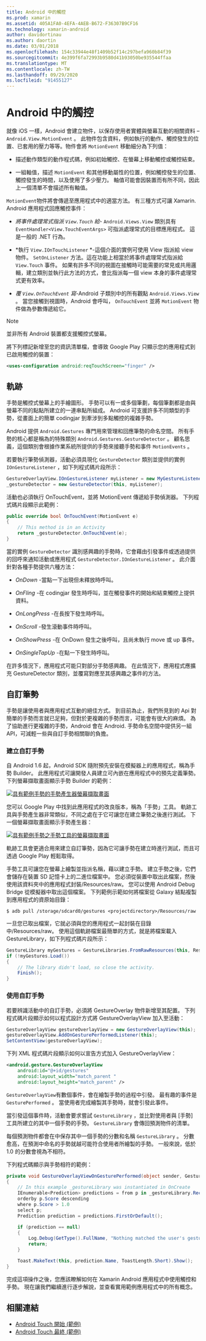 ```yaml
---
title: Android 中的觸控
ms.prod: xamarin
ms.assetid: 405A1FA0-4EFA-4AEB-B672-F36307B9CF16
ms.technology: xamarin-android
author: davidortinau
ms.author: daortin
ms.date: 03/01/2018
ms.openlocfilehash: 154c33944e48f1409b52f14c297befa960b84f39
ms.sourcegitcommit: 4e399f6fa72993b9580d41b93050be935544ffaa
ms.translationtype: MT
ms.contentlocale: zh-TW
ms.lasthandoff: 09/29/2020
ms.locfileid: "91455127"
---
```

# <a name="touch-in-android"></a>Android 中的觸控

就像 iOS 一樣，Android 會建立物件，以保存使用者實體與螢幕互動的相關資料 &ndash; `Android.View.MotionEvent` 。 此物件包含資料，例如執行的動作、觸控發生的位置、已套用的壓力等等。物件會將 `MotionEvent` 移動細分為下列值：

- 描述動作類型的動作程式碼，例如初始觸控、在螢幕上移動觸控或觸控結束。

- 一組軸值，描述 `MotionEvent` 和其他移動屬性的位置，例如觸控發生的位置、觸控發生的時間，以及使用了多少壓力。
   軸值可能會因裝置而有所不同，因此上一個清單不會描述所有軸值。

`MotionEvent`物件將會傳遞至應用程式中的適當方法。 有三種方式可讓 Xamarin. Android 應用程式回應觸控事件：

- *將事件處理常式指派 `View.Touch` 給*- `Android.Views.View` 類別具有 `EventHandler<View.TouchEventArgs>` 可指派處理常式的目標應用程式。 這是一般的 .NET 行為。

- *執行 `View.IOnTouchListener` *-這個介面的實例可使用 View 指派給 view 物件。 `SetOnListener` 方法。這在功能上相當於將事件處理常式指派給 `View.Touch` 事件。 如果有許多不同的視圖在接觸時可能需要的常見或共用邏輯，建立類別並執行此方法的方式，會比指派每一個 view 本身的事件處理常式更有效率。

- *覆 `View.OnTouchEvent` 寫*-Android 子類別中的所有觀點 `Android.Views.View` 。 當您接觸到視圖時，Android 會呼叫， `OnTouchEvent` 並將 `MotionEvent` 物件做為參數傳遞給它。

> [!NOTE]
> 並非所有 Android 裝置都支援觸控式螢幕。 

將下列標記新增至您的資訊清單檔，會導致 Google Play 只顯示您的應用程式到已啟用觸控的裝置：

```xml
<uses-configuration android:reqTouchScreen="finger" />
```

## <a name="gestures"></a>軌跡

手勢是觸控式螢幕上的手繪圖形。 手勢可以有一或多個筆劃，每個筆劃都是由與螢幕不同的點點所建立的一連串點所組成。 Android 可支援許多不同類型的手勢，從畫面上的簡單 codingjar 到牽涉到多點觸控的複雜手勢。

Android 提供 `Android.Gestures` 專門用來管理和回應筆勢的命名空間。 所有手勢的核心都是稱為的特殊類別 `Android.Gestures.GestureDetector` 。 顧名思義，這個類別會根據作業系統所提供的手勢來接聽手勢和事件 `MotionEvents` 。

若要執行筆勢偵測器，活動必須具現化 `GestureDetector` 類別並提供的實例 `IOnGestureListener` ，如下列程式碼片段所示：

```csharp
GestureOverlayView.IOnGestureListener myListener = new MyGestureListener();
_gestureDetector = new GestureDetector(this, myListener);
```

活動也必須執行 OnTouchEvent，並將 MotionEvent 傳遞給手勢偵測器。 下列程式碼片段顯示此範例：

```csharp
public override bool OnTouchEvent(MotionEvent e)
{
    // This method is in an Activity
    return _gestureDetector.OnTouchEvent(e);
}
```

當的實例 `GestureDetector` 識別感興趣的手勢時，它會藉由引發事件或透過提供的回呼來通知活動或應用程式 `GestureDetector.IOnGestureListener` 。
此介面針對各種手勢提供六種方法：

- *OnDown* -當點一下出現但未釋放時呼叫。

- *OnFling* -在 codingjar 發生時呼叫，並在觸發事件的開始和結束觸控上提供資料。

- *OnLongPress* -在長按下發生時呼叫。

- *OnScroll* -發生滾動事件時呼叫。

- *OnShowPress* -在 OnDown 發生之後呼叫，且尚未執行 move 或 up 事件。

- *OnSingleTapUp* -在點一下發生時呼叫。

在許多情況下，應用程式可能只對部分手勢感興趣。 在此情況下，應用程式應擴充 GestureDetector 類別，並覆寫對應至其感興趣之事件的方法。

## <a name="custom-gestures"></a>自訂筆勢

手勢是讓使用者與應用程式互動的絕佳方式。 到目前為止，我們所見到的 Api 對簡單的手勢而言就已足夠，但對於更複雜的手勢而言，可能會有很大的麻煩。 為了協助進行更複雜的手勢，Android 會在 Android. 手勢命名空間中提供另一組 API，可減輕一些與自訂手勢相關聯的負擔。

### <a name="creating-custom-gestures"></a>建立自訂手勢

自 Android 1.6 起，Android SDK 隨附預先安裝在模擬器上的應用程式，稱為手勢 Builder。 此應用程式可讓開發人員建立可內嵌在應用程式中的預先定義筆勢。 下列螢幕擷取畫面顯示手勢 Builder 的範例：

[![具有範例手勢的手勢產生器螢幕擷取畫面](touch-in-android-images/image11.png)](touch-in-android-images/image11.png#lightbox)

您可以 Google Play 中找到此應用程式的改良版本，稱為「手勢」工具。 軌跡工具與手勢產生器非常類似，不同之處在于它可讓您在建立筆勢之後進行測試。 下一個螢幕擷取畫面顯示手勢產生器：

[![具有範例手勢之手勢工具的螢幕擷取畫面](touch-in-android-images/image12.png)](touch-in-android-images/image12.png#lightbox)

軌跡工具會更適合用來建立自訂筆勢，因為它可讓手勢在建立時進行測試，而且可透過 Google Play 輕鬆取得。

手勢工具可讓您在螢幕上繪製並指派名稱，藉以建立手勢。 建立手勢之後，它們會儲存在裝置 SD 記憶卡上的二進位檔案中。 您必須從裝置中取出此檔案，然後使用該資料夾中的應用程式封裝/Resources/raw。 您可以使用 Android Debug Bridge 從模擬器中取出這個檔案。 下列範例示範如何將檔案從 Galaxy 結點複製到應用程式的資原始目錄：

```shell
$ adb pull /storage/sdcard0/gestures <projectdirectory>/Resources/raw
```

一旦您已取出檔案，它就必須與您的應用程式一起封裝在目錄中/Resources/raw。 使用這個軌跡檔案最簡單的方式，就是將檔案載入 GestureLibrary，如下列程式碼片段所示：

```csharp
GestureLibrary myGestures = GestureLibraries.FromRawResources(this, Resource.Raw.gestures);
if (!myGestures.Load())
{
    // The library didn't load, so close the activity.
    Finish();
}
```

### <a name="using-custom-gestures"></a>使用自訂手勢

若要辨識活動中的自訂手勢，必須將 GestureOverlay 物件新增至其配置。 下列程式碼片段顯示如何以程式設計方式將 GestureOverlayView 加入至活動：

```csharp
GestureOverlayView gestureOverlayView = new GestureOverlayView(this);
gestureOverlayView.AddOnGesturePerformedListener(this);
SetContentView(gestureOverlayView);
```

下列 XML 程式碼片段顯示如何以宣告方式加入 GestureOverlayView：

```xml
<android.gesture.GestureOverlayView
    android:id="@+id/gestures"
    android:layout_width="match_parent "
    android:layout_height="match_parent" />
```

`GestureOverlayView`有數個事件，會在繪製手勢的過程中引發。 最有趣的事件是 `GesturePerformed` 。 當使用者完成繪製其手勢時，就會引發此事件。

當引發這個事件時，活動會要求嘗試 `GestureLibrary` ，並比對使用者與 [手勢] 工具所建立的其中一個手勢的手勢。 `GestureLibrary` 會傳回預測物件的清單。

每個預測物件都會在中保存其中一個手勢的分數和名稱 `GestureLibrary` 。 分數愈高，在預測中命名的手勢就越可能符合使用者所繪製的手勢。
一般來說，低於1.0 的分數會視為不相符。

下列程式碼顯示與手勢相符的範例：

```csharp
private void GestureOverlayViewOnGesturePerformed(object sender, GestureOverlayView.GesturePerformedEventArgs gesturePerformedEventArgs)
{
    // In this example _gestureLibrary was instantiated in OnCreate
    IEnumerable<Prediction> predictions = from p in _gestureLibrary.Recognize(gesturePerformedEventArgs.Gesture)
    orderby p.Score descending
    where p.Score > 1.0
    select p;
    Prediction prediction = predictions.FirstOrDefault();

    if (prediction == null)
    {
        Log.Debug(GetType().FullName, "Nothing matched the user's gesture.");
        return;
    }

    Toast.MakeText(this, prediction.Name, ToastLength.Short).Show();
}
```

完成這項操作之後，您應該瞭解如何在 Xamarin Android 應用程式中使用觸控和手勢。 現在讓我們繼續進行逐步解說，並查看實用範例應用程式中的所有概念。

## <a name="related-links"></a>相關連結

- [Android Touch 開始 (範例) ](/samples/xamarin/monodroid-samples/applicationfundamentals-touch-start)
- [Android Touch 最終 (範例) ](/samples/xamarin/monodroid-samples/applicationfundamentals-touch-final)